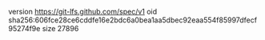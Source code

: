 version https://git-lfs.github.com/spec/v1
oid sha256:606fce28ce6cddfe16e2bdc6a0bea1aa5dbec92eaa554f85997dfecf95274f9e
size 27896
